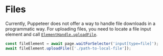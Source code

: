 # Files

Currently, Puppeteer does not offer a way to handle file downloads in a programmatic way.
For uploading files, you need to locate a file input element and call [`ElementHandle.uploadFile`](https://pptr.dev/api/puppeteer.elementhandle.uploadfile).

```ts
const fileElement = await page.waitForSelector('input[type=file]');
await fileElement.uploadFile(['./path-to-local-file']);
```
